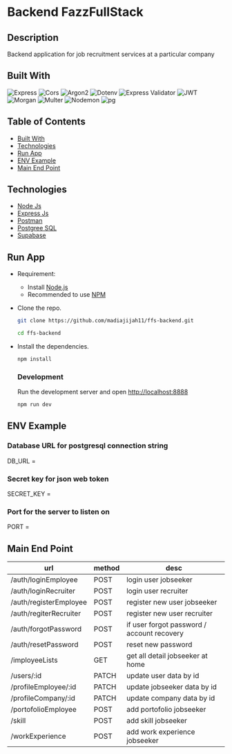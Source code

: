 # Backend FazzFullStack
##  Description
Backend application for job recruitment services at a particular company

## Built With
![Express](https://img.shields.io/badge/Express-v4.18.2-pink?style=flat)
![Cors](https://img.shields.io/badge/cors-v2.8.5-green?style=flat)
![Argon2](https://img.shields.io/badge/argon2-v0.30.2-blue?style=flat)
![Dotenv](https://img.shields.io/badge/dotenv-v16.0.3-orange?style=flat)
![Express Validator](https://img.shields.io/badge/expressvalidator-v6.14.2-red?style=flat)
![JWT](https://img.shields.io/badge/jwt-v8.5.1-navy?style=flat)
![Morgan](https://img.shields.io/badge/morgan-v1.10.0-cyan?style=flat)
![Multer](https://img.shields.io/badge/multer-v8.4.5-ray?style=flat)
![Nodemon](https://img.shields.io/badge/nodemon-v2.0.20-white?style=flat)
![pg](https://img.shields.io/badge/pg-v8.8.0-pink?style=flat)

## Table of Contents
- [Built With](#built-with)
- [Technologies](#technologies)
- [Run App](#run-app)
- [ENV Example](#env-example)
- [Main End Point](#main-end-point)


## Technologies
- [Node Js](https://nodejs.org/en/)
- [Express Js](https://expressjs.com/)
- [Postman](https://www.postman.com/)
- [Postgree SQL](https://www.postgresql.org/)
- [Supabase](https://supabase.com/)


## Run App
-   Requirement:

    -   Install [Node.js](https://nodejs.org)
    -   Recommended to use [NPM](https://www.npmjs.com/)

-   Clone the repo.

    ```bash
    git clone https://github.com/madiajijah11/ffs-backend.git
    ```

    ```bash
    cd ffs-backend
    ```

-   Install the dependencies.

    ```bash
    npm install
    ```

    ### Development

    Run the development server and open [http://localhost:8888](http://localhost:8888)

    ```bash
    npm run dev
    ```

## ENV Example
### Database URL for postgresql connection string
DB_URL =

### Secret key for json web token
SECRET_KEY =

### Port for the server to listen on
PORT =

## Main End Point
|url|method|desc|
|---|------|----|
|/auth/loginEmployee|POST|login user jobseeker|
|/auth/loginRecruiter|POST|login user recruiter|
|/auth/registerEmployee|POST|register new user jobseeker|
|/auth/regiterRecruiter|POST|register new user recruiter|
|/auth/forgotPassword|POST|if user forgot password / account recovery|
|/auth/resetPassword|POST|reset new password |
|/imployeeLists|GET|get all detail jobseeker at home|
|/users/:id|PATCH|update user data by id|
|/profileEmployee/:id|PATCH|update jobseeker data by id|
|/profileCompany/:id|PATCH|update company data by id|
|/portofolioEmployee|POST|add portofolio jobseeker|
|/skill|POST|add skill jobseeker|
|/workExperience|POST|add work experience jobseeker|


